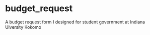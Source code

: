 # budget_request
A budget request form I designed for student government at Indiana Uiversity Kokomo
